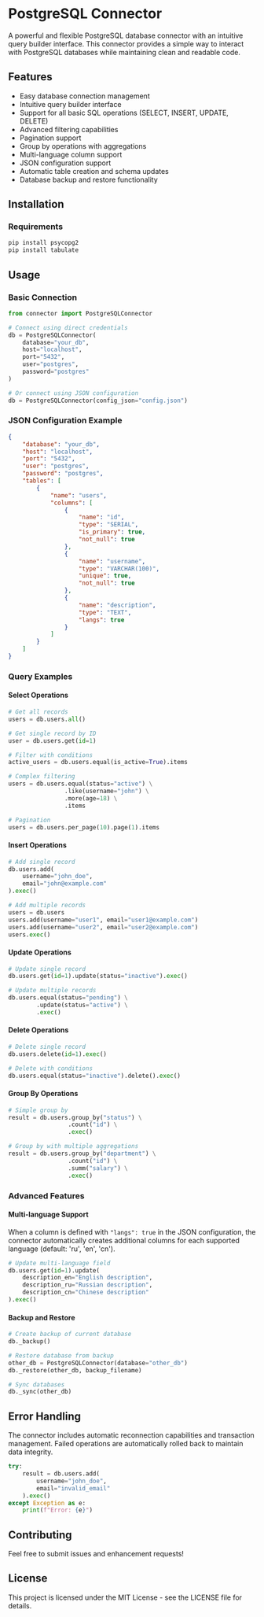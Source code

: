 # PostgreSQL Connector

A powerful and flexible PostgreSQL database connector with an intuitive query builder interface. This connector provides a simple way to interact with PostgreSQL databases while maintaining clean and readable code.

## Features

- Easy database connection management
- Intuitive query builder interface
- Support for all basic SQL operations (SELECT, INSERT, UPDATE, DELETE)
- Advanced filtering capabilities
- Pagination support
- Group by operations with aggregations
- Multi-language column support
- JSON configuration support
- Automatic table creation and schema updates
- Database backup and restore functionality

## Installation

### Requirements

```bash
pip install psycopg2
pip install tabulate
```

## Usage

### Basic Connection

```python
from connector import PostgreSQLConnector

# Connect using direct credentials
db = PostgreSQLConnector(
    database="your_db",
    host="localhost",
    port="5432",
    user="postgres",
    password="postgres"
)

# Or connect using JSON configuration
db = PostgreSQLConnector(config_json="config.json")
```

### JSON Configuration Example

```json
{
    "database": "your_db",
    "host": "localhost",
    "port": "5432",
    "user": "postgres",
    "password": "postgres",
    "tables": [
        {
            "name": "users",
            "columns": [
                {
                    "name": "id",
                    "type": "SERIAL",
                    "is_primary": true,
                    "not_null": true
                },
                {
                    "name": "username",
                    "type": "VARCHAR(100)",
                    "unique": true,
                    "not_null": true
                },
                {
                    "name": "description",
                    "type": "TEXT",
                    "langs": true
                }
            ]
        }
    ]
}
```

### Query Examples

#### Select Operations

```python
# Get all records
users = db.users.all()

# Get single record by ID
user = db.users.get(id=1)

# Filter with conditions
active_users = db.users.equal(is_active=True).items

# Complex filtering
users = db.users.equal(status="active") \
                .like(username="john") \
                .more(age=18) \
                .items

# Pagination
users = db.users.per_page(10).page(1).items
```

#### Insert Operations

```python
# Add single record
db.users.add(
    username="john_doe",
    email="john@example.com"
).exec()

# Add multiple records
users = db.users
users.add(username="user1", email="user1@example.com")
users.add(username="user2", email="user2@example.com")
users.exec()
```

#### Update Operations

```python
# Update single record
db.users.get(id=1).update(status="inactive").exec()

# Update multiple records
db.users.equal(status="pending") \
        .update(status="active") \
        .exec()
```

#### Delete Operations

```python
# Delete single record
db.users.delete(id=1).exec()

# Delete with conditions
db.users.equal(status="inactive").delete().exec()
```

#### Group By Operations

```python
# Simple group by
result = db.users.group_by("status") \
                 .count("id") \
                 .exec()

# Group by with multiple aggregations
result = db.users.group_by("department") \
                 .count("id") \
                 .summ("salary") \
                 .exec()
```

### Advanced Features

#### Multi-language Support

When a column is defined with `"langs": true` in the JSON configuration, the connector automatically creates additional columns for each supported language (default: 'ru', 'en', 'cn').

```python
# Update multi-language field
db.users.get(id=1).update(
    description_en="English description",
    description_ru="Russian description",
    description_cn="Chinese description"
).exec()
```

#### Backup and Restore

```python
# Create backup of current database
db._backup()

# Restore database from backup
other_db = PostgreSQLConnector(database="other_db")
db._restore(other_db, backup_filename)

# Sync databases
db._sync(other_db)
```

## Error Handling

The connector includes automatic reconnection capabilities and transaction management. Failed operations are automatically rolled back to maintain data integrity.

```python
try:
    result = db.users.add(
        username="john_doe",
        email="invalid_email"
    ).exec()
except Exception as e:
    print(f"Error: {e}")
```

## Contributing

Feel free to submit issues and enhancement requests!

## License

This project is licensed under the MIT License - see the LICENSE file for details.
